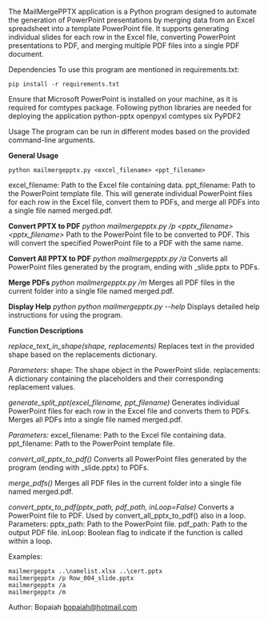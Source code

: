 The MailMergePPTX application is a Python program designed to automate the generation of PowerPoint presentations by merging data from an Excel spreadsheet into a template PowerPoint file. It supports generating individual slides for each row in the Excel file, converting PowerPoint presentations to PDF, and merging multiple PDF files into a single PDF document.

Dependencies To use this program are mentioned in requirements.txt:
```
pip install -r requirements.txt
```
Ensure that Microsoft PowerPoint is installed on your machine, as it is required for comtypes package.
Following python libraries are needed for deploying the application python-pptx openpyxl comtypes six PyPDF2

Usage The program can be run in different modes based on the provided command-line arguments.

**General Usage**
```
python mailmergepptx.py <excel_filename> <ppt_filename>
```
excel_filename: Path to the Excel file containing data.
ppt_filename: Path to the PowerPoint template file.
This will generate individual PowerPoint files for each row in the Excel file, convert them to PDFs, and merge all PDFs into a single file named merged.pdf.

**Convert PPTX to PDF**
*python mailmergepptx.py /p <pptx_filename> <pptx_filename>*
Path to the PowerPoint file to be converted to PDF. This will convert the specified PowerPoint file to a PDF with the same name.

**Convert All PPTX to PDF**
*python mailmergepptx.py /a*
Converts all PowerPoint files generated by the program, ending with _slide.pptx to PDFs.

**Merge PDFs**
*python mailmergepptx.py /m*
Merges all PDF files in the current folder into a single file named merged.pdf.

**Display Help**
*python python mailmergepptx.py --help*
Displays detailed help instructions for using the program.

**Function Descriptions**

*replace_text_in_shape(shape, replacements)*
Replaces text in the provided shape based on the replacements dictionary.

*Parameters:* shape: The shape object in the PowerPoint slide. replacements: A dictionary containing the placeholders and their corresponding replacement values.

*generate_split_ppt(excel_filename, ppt_filename)* Generates individual PowerPoint files for each row in the Excel file and converts them to PDFs. Merges all PDFs into a single file named merged.pdf.

*Parameters:* excel_filename: Path to the Excel file containing data. ppt_filename: Path to the PowerPoint template file.

*convert_all_pptx_to_pdf()* Converts all PowerPoint files generated by the program (ending with _slide.pptx) to PDFs.

*merge_pdfs()* Merges all PDF files in the current folder into a single file named merged.pdf.

*convert_pptx_to_pdf(pptx_path, pdf_path, inLoop=False)* Converts a PowerPoint file to PDF. Used by convert_all_pptx_to_pdf() also in a loop.
Parameters:
      pptx_path: Path to the PowerPoint file.
      pdf_path: Path to the output PDF file.
      inLoop: Boolean flag to indicate if the function is called within a loop.


Examples:
```
mailmergepptx ..\namelist.xlsx ..\cert.pptx
mailmergepptx /p Row_004_slide.pptx
mailmergepptx /a
mailmergepptx /m
```
Author: Bopaiah <bopaiah@hotmail.com>
